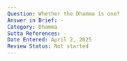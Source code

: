 ```yaml
---
Question: Whether the Dhamma is one?
Answer in Brief: -
Category: Dhamma
Sutta References: -
Date Entered: April 2, 2025
Review Status: Not started
---
```

